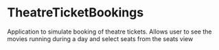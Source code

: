 # TheatreTicketBookings
Application to simulate booking of theatre tickets.
Allows user to see the movies running during a day and select seats from the seats view
